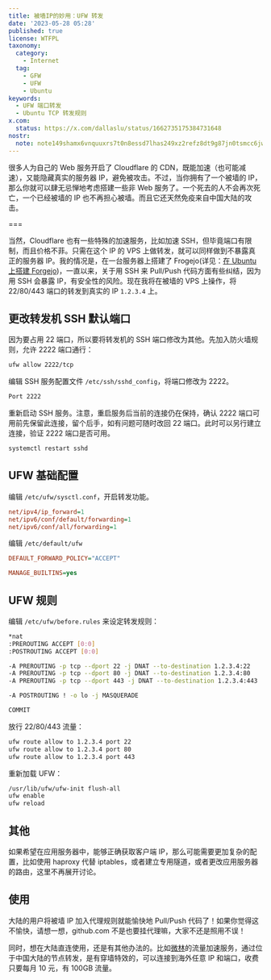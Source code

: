 ```yaml
---
title: 被墙IP的妙用：UFW 转发
date: '2023-05-28 05:28'
published: true
license: WTFPL
taxonomy:
  category:
    - Internet
  tag:
    - GFW
    - UFW
    - Ubuntu
keywords:
  - UFW 端口转发
  - Ubuntu TCP 转发规则
x.com:
  status: https://x.com/dallaslu/status/1662735175384731648
nostr:
  note: note149shamx6vnquuxrs7t0n8essd7lhas249xz2refz8dt9g87jn0tsmcc6jw
---
```


很多人为自己的 Web 服务开启了 Cloudflare 的 CDN，既能加速（也可能减速），又能隐藏真实的服务器 IP，避免被攻击。不过，当你拥有了一个被墙的 IP，那么你就可以肆无忌惮地考虑搭建一些非 Web 服务了。一个死去的人不会再次死亡，一个已经被墙的 IP 也不再担心被墙。而且它还天然免疫来自中国大陆的攻击。

===

当然，Cloudflare 也有一些特殊的加速服务，比如加速 SSH，但毕竟端口有限制，而且价格不菲。只需在这个 IP 的 VPS 上做转发，就可以同样做到不暴露真正的服务器 IP。我的情况是，在一台服务器上搭建了 Frogejo(详见：[在 Ubuntu 上搭建 Forgejo](https://dallas.lu/install-forgejo-on-ubuntu/))，一直以来，关于用 SSH 来 Pull/Push 代码方面有些纠结，因为用 SSH 会暴露 IP，有安全性的风险。现在我将在被墙的 VPS 上操作，将 22/80/443 端口的转发到真实的 IP `1.2.3.4` 上。

## 更改转发机 SSH 默认端口

因为要占用 22 端口，所以要将转发机的 SSH 端口修改为其他。先加入防火墙规则，允许 2222 端口通行：

```bash
ufw allow 2222/tcp
```

编辑 SSH 服务配置文件 `/etc/ssh/sshd_config`，将端口修改为 2222。

```bash
Port 2222
```

重新启动 SSH 服务。注意，重启服务后当前的连接仍在保持，确认 2222 端口可用前先保留此连接，留个后手，如有问题可随时改回 22 端口。此时可以另行建立连接，验证 2222 端口是否可用。
```bash
systemctl restart sshd
```

## UFW 基础配置

编辑 `/etc/ufw/sysctl.conf`，开启转发功能。

```ini
net/ipv4/ip_forward=1
net/ipv6/conf/default/forwarding=1
net/ipv6/conf/all/forwarding=1
```

编辑 `/etc/default/ufw`
```ini
DEFAULT_FORWARD_POLICY="ACCEPT"

MANAGE_BUILTINS=yes
```

## UFW 规则

编辑 `/etc/ufw/before.rules` 来设定转发规则：

```bash
*nat
:PREROUTING ACCEPT [0:0]
:POSTROUTING ACCEPT [0:0]

-A PREROUTING -p tcp --dport 22 -j DNAT --to-destination 1.2.3.4:22
-A PREROUTING -p tcp --dport 80 -j DNAT --to-destination 1.2.3.4:80
-A PREROUTING -p tcp --dport 443 -j DNAT --to-destination 1.2.3.4:443

-A POSTROUTING ! -o lo -j MASQUERADE

COMMIT
```

放行 22/80/443 流量：
```bash
ufw route allow to 1.2.3.4 port 22
ufw route allow to 1.2.3.4 port 80
ufw route allow to 1.2.3.4 port 443
```

重新加载 UFW：
```bash
/usr/lib/ufw/ufw-init flush-all
ufw enable
ufw reload
```

## 其他

如果希望在应用服务器中，能够正确获取客户端 IP，那么可能需要更加复杂的配置，比如使用 haproxy 代替 iptables，或者建立专用隧道，或者更改应用服务器的路由，这里不再展开讨论。

## 使用

大陆的用户将被墙 IP 加入代理规则就能愉快地 Pull/Push 代码了！如果你觉得这不愉快，请想一想，github.com 不是也要挂代理嘛，大家不还是照用不误！

同时，想在大陆直连使用，还是有其他办法的。比如[微林](https://www.vx.link)的流量加速服务，通过位于中国大陆的节点转发，是有穿墙特效的，可以连接到海外任意 IP 和端口，收费只要每月 10 元，有 100GB 流量。
